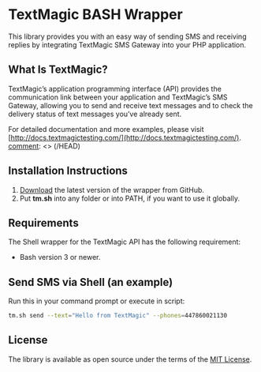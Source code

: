 [comment]: <> (HEAD)
# TextMagic BASH Wrapper
This library provides you with an easy way of sending SMS and receiving replies by integrating TextMagic SMS Gateway into your PHP application.

## What Is TextMagic?
TextMagic’s application programming interface (API) provides the communication link between your application and TextMagic’s SMS Gateway, allowing you to send and receive text messages and to check the delivery status of text messages you’ve already sent.

For detailed documentation and more examples, please visit [http://docs.textmagictesting.com/](http://docs.textmagictesting.com/).
[comment]: <> (/HEAD)

## Installation Instructions
1.  [Download](https://github.com/textmagic/textmagic-rest-bash) the latest version of the wrapper from GitHub.
2.  Put **tm.sh** into any folder or into PATH, if you want to use it globally.

## Requirements
The Shell wrapper for the TextMagic API has the following requirement:
*   Bash version 3 or newer.

## Send SMS via Shell (an example)
Run this in your command prompt or execute in script:
```bash
tm.sh send --text="Hello from TextMagic" --phones=447860021130
```
[comment]: <> (FOOTER)
## License
The library is available as open source under the terms of the [MIT License](http://opensource.org/licenses/MIT).

[comment]: <> (/FOOTER)
